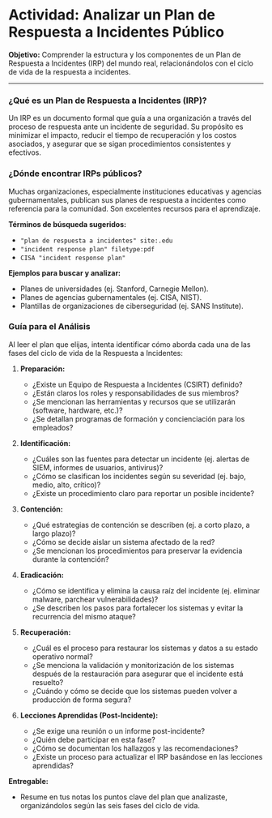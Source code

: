 # Actividad: Analizar un Plan de Respuesta a Incidentes Público

**Objetivo:** Comprender la estructura y los componentes de un Plan de Respuesta a Incidentes (IRP) del mundo real, relacionándolos con el ciclo de vida de la respuesta a incidentes.

---

### ¿Qué es un Plan de Respuesta a Incidentes (IRP)?

Un IRP es un documento formal que guía a una organización a través del proceso de respuesta ante un incidente de seguridad. Su propósito es minimizar el impacto, reducir el tiempo de recuperación y los costos asociados, y asegurar que se sigan procedimientos consistentes y efectivos.

### ¿Dónde encontrar IRPs públicos?

Muchas organizaciones, especialmente instituciones educativas y agencias gubernamentales, publican sus planes de respuesta a incidentes como referencia para la comunidad. Son excelentes recursos para el aprendizaje.

**Términos de búsqueda sugeridos:**
*   `"plan de respuesta a incidentes" site:.edu`
*   `"incident response plan" filetype:pdf`
*   `CISA "incident response plan"`

**Ejemplos para buscar y analizar:**
*   Planes de universidades (ej. Stanford, Carnegie Mellon).
*   Planes de agencias gubernamentales (ej. CISA, NIST).
*   Plantillas de organizaciones de ciberseguridad (ej. SANS Institute).

### Guía para el Análisis

Al leer el plan que elijas, intenta identificar cómo aborda cada una de las fases del ciclo de vida de la Respuesta a Incidentes:

1.  **Preparación:**
    *   ¿Existe un Equipo de Respuesta a Incidentes (CSIRT) definido?
    *   ¿Están claros los roles y responsabilidades de sus miembros?
    *   ¿Se mencionan las herramientas y recursos que se utilizarán (software, hardware, etc.)?
    *   ¿Se detallan programas de formación y concienciación para los empleados?

2.  **Identificación:**
    *   ¿Cuáles son las fuentes para detectar un incidente (ej. alertas de SIEM, informes de usuarios, antivirus)?
    *   ¿Cómo se clasifican los incidentes según su severidad (ej. bajo, medio, alto, crítico)?
    *   ¿Existe un procedimiento claro para reportar un posible incidente?

3.  **Contención:**
    *   ¿Qué estrategias de contención se describen (ej. a corto plazo, a largo plazo)?
    *   ¿Cómo se decide aislar un sistema afectado de la red?
    *   ¿Se mencionan los procedimientos para preservar la evidencia durante la contención?

4.  **Eradicación:**
    *   ¿Cómo se identifica y elimina la causa raíz del incidente (ej. eliminar malware, parchear vulnerabilidades)?
    *   ¿Se describen los pasos para fortalecer los sistemas y evitar la recurrencia del mismo ataque?

5.  **Recuperación:**
    *   ¿Cuál es el proceso para restaurar los sistemas y datos a su estado operativo normal?
    *   ¿Se menciona la validación y monitorización de los sistemas después de la restauración para asegurar que el incidente está resuelto?
    *   ¿Cuándo y cómo se decide que los sistemas pueden volver a producción de forma segura?

6.  **Lecciones Aprendidas (Post-Incidente):**
    *   ¿Se exige una reunión o un informe post-incidente?
    *   ¿Quién debe participar en esta fase?
    *   ¿Cómo se documentan los hallazgos y las recomendaciones?
    *   ¿Existe un proceso para actualizar el IRP basándose en las lecciones aprendidas?

**Entregable:**
*   Resume en tus notas los puntos clave del plan que analizaste, organizándolos según las seis fases del ciclo de vida.
